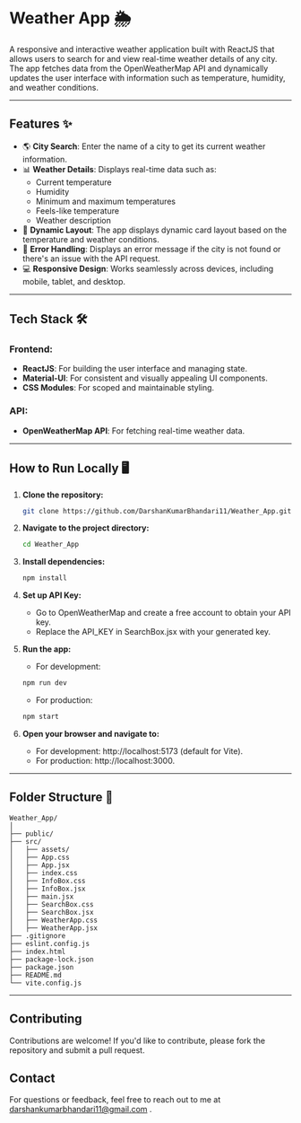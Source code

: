 # Weather App 🌦️

A responsive and interactive weather application built with ReactJS that allows users to search for and view real-time weather details of any city. The app fetches data from the OpenWeatherMap API and dynamically updates the user interface with information such as temperature, humidity, and weather conditions.

---

## Features ✨

- 🌎 **City Search**: Enter the name of a city to get its current weather information.
- 📊 **Weather Details**: Displays real-time data such as:
  - Current temperature
  - Humidity
  - Minimum and maximum temperatures
  - Feels-like temperature
  - Weather description
- 🎨 **Dynamic Layout**: The app displays dynamic card layout based on the temperature and weather conditions.
- 🔄 **Error Handling**: Displays an error message if the city is not found or there's an issue with the API request.
- 💻 **Responsive Design**: Works seamlessly across devices, including mobile, tablet, and desktop.

---

## Tech Stack 🛠️

### Frontend:
- **ReactJS**: For building the user interface and managing state.
- **Material-UI**: For consistent and visually appealing UI components.
- **CSS Modules**: For scoped and maintainable styling.

### API:
- **OpenWeatherMap API**: For fetching real-time weather data.

---

## How to Run Locally 🖥️

1. **Clone the repository:**
   ```bash
   git clone https://github.com/DarshanKumarBhandari11/Weather_App.git


2. **Navigate to the project directory:**
   ```bash
   cd Weather_App

3. **Install dependencies:**
    ```bash
    npm install

4. **Set up API Key:**
    - Go to OpenWeatherMap and create a free account to obtain your API key.
    - Replace the API_KEY in SearchBox.jsx with your generated key.

5. **Run the app:**
    - For development:
    ```bash
    npm run dev
    ```
    - For production:
    ```bash
    npm start
    ```

6. **Open your browser and navigate to:**
    - For development: http://localhost:5173 (default for Vite).
    - For production: http://localhost:3000.

---

## Folder Structure 📂
   ```
   Weather_App/
   │
   ├── public/
   ├── src/
   │   ├── assets/
   │   ├── App.css
   │   ├── App.jsx
   │   ├── index.css
   │   ├── InfoBox.css
   │   ├── InfoBox.jsx
   │   ├── main.jsx
   │   ├── SearchBox.css
   │   ├── SearchBox.jsx
   │   ├── WeatherApp.css
   │   ├── WeatherApp.jsx
   ├── .gitignore
   ├── eslint.config.js
   ├── index.html
   ├── package-lock.json
   ├── package.json
   ├── README.md
   └── vite.config.js
   ```

---

## Contributing

Contributions are welcome!
If you'd like to contribute, please fork the repository and submit a pull request.

## Contact

For questions or feedback, feel free to reach out to me at darshankumarbhandari11@gmail.com .
